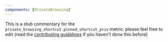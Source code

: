 ```yaml
---
components: [PrivateBrowsing]
---
```


This is a stub commentary for the `private_browsing_shortcut.pinned_shortcut_priv` metric: please feel free to edit (read the
[contributing guidelines](https://github.com/mozilla/glean-annotations/blob/main/CONTRIBUTING.md)
if you haven't done this before)
